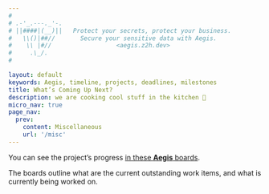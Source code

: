 ```yaml
---
#
# .-'_.---._'-.
# ||####|(__)||   Protect your secrets, protect your business.
#   \\()|##//       Secure your sensitive data with Aegis.
#    \\ |#//                  <aegis.z2h.dev>
#     .\_/.
#

layout: default
keywords: Aegis, timeline, projects, deadlines, milestones
title: What’s Coming Up Next?
description: we are cooking cool stuff in the kitchen 🧁
micro_nav: true
page_nav:
  prev:
    content: Miscellaneous
    url: '/misc'
---
```


You can see the project’s progress [in these **Aegis** boards][mdp].

The boards outline what are the current outstanding work items, and what is
currently being worked on.

[mdp]: https://github.com/zerotohero-dev/aegis/projects?query=is%3Aopen